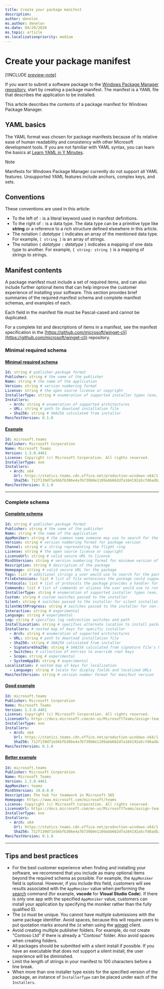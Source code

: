 ```yaml
---
title: Create your package manifest
description: 
author: denelon
ms.author: denelon
ms.date: 04/29/2020
ms.topic: article
ms.localizationpriority: medium
---
```


# Create your package manifest

[!INCLUDE [preview-note](../../includes/package-manager-preview.md)]

If you want to submit a software package to the [Windows Package Manager repository](repository.md), start by creating a package manifest. The manifest is a YAML file that describes the application to be installed.

This article describes the contents of a package manifest for Windows Package Manager.

## YAML basics

The YAML format was chosen for package manifests because of its relative ease of human readability and consistency with other Microsoft development tools. If you are not familiar with YAML syntax, you can learn the basics at [Learn YAML in Y Minutes](https://learnxinyminutes.com/docs/yaml/).

> [!NOTE]
> Manifests for Windows Package Manager currently do not support all YAML features. Unsupported YAML features include anchors, complex keys, and sets.

## Conventions

These conventions are used in this article:

* To the left of `:` is a literal keyword used in manifest definitions.
* To the right of `:` is a data type. The data type can be a primitive type like **string** or a reference to a rich structure defined elsewhere in this article.
* The notation `[` *datatype* `]` indicates an array of the mentioned data type. For example, `[ string ]` is an array of strings.
* The notation `{` *datatype* `:` *datatype* `}` indicates a mapping of one data type to another. For example, `{ string: string }` is a mapping of strings to strings.

## Manifest contents

A package manifest must include a set of required items, and can also include further optional items that can help improve the customer experience of installing your software. This section provides brief summaries of the required manifest schema and complete manifest schemas, and examples of each.

Each field in the manifest file must be Pascal-cased and cannot be duplicated.

For a complete list and descriptions of items in a manifest, see the manifest specification in the [https://github.com/microsoft/winget-cli](https://github.com/microsoft/winget-cli) repository.

### Minimal required schema

#### [Minimal required schema](#tab/minschema/)

```yaml
Id: string # publisher.package format
Publisher: string # the name of the publisher
Name: string # the name of the application
Version: string # version numbering format
License: string # the open source license or copyright
InstallerType: string # enumeration of supported installer types (exe, msi, msix, inno, wix, nullsoft, appx)
Installers:
  - Arch: string # enumeration of supported architectures
  - URL: string # path to download installation file
  - Sha256: string # SHA256 calculated from installer
ManifestVersion: 0.1.0
```

#### [Example](#tab/minexample/)

```yaml
Id: microsoft.teams
Publisher: Microsoft Corporation
Name: Microsoft Teams
Version: 1.3.0.4461
License: Copyright (c) Microsoft Corporation. All rights reserved.
InstallerType: exe
Installers:
  - Arch: x64
    Url: https://statics.teams.cdn.office.net/production-windows-x64/1.3.00.4461/Teams_windows_x64.exe
    Sha256: 712f139d71e56bfb306e4a7b739b0e1109abb662dfa164192a5cfd6adb24a4e1
ManifestVersion: 0.1.0
```

* * *

### Complete schema

#### [Complete schema](#tab/compschema/)

```yaml
Id: string # publisher.package format
Publisher: string # the name of the publisher
Name: string # the name of the application
AppMoniker: string # the common name someone may use to search for the package
Version: string # version numbering format for package version
Channel: string # a string representing the flight ring
License: string # the open source license or copyright
LicenseUrl: string # valid secure URL to license
MinOSVersion: string # version numbering format for minimum version of Windows supported
Description: string # description of the package
Homepage: string # valid secure URL for the package
Tags: list # additional strings a user would use to search for the package
FileExtensions: list # list of file extensions the package could support
Protocols: list # list of protocols the package provides a handler for
Commands: list # list of commands or aliases the user would use to run the package
InstallerType: string # enumeration of supported installer types (exe, msi, msix)
Custom: string # custom switches passed to the installer
Silent: string # switches passed to the installer for silent installation
SilentWithProgress: string # switches passed to the installer for non-interactive install
Interactive: string # experimental
Language: string # experimental
Log: string # specifies log redirection switches and path
InstallLocation: string # specifies alternate location to install package
Installers: # nested map of keys for specific installer
  - Arch: string # enumeration of supported architectures
  - URL: string # path to download installation file
  - Sha256: string # SHA256 calculated from installer
  - SignatureSha256: string # SHA256 calculated from signature file's hash of MSIX file
  - Switches: # collection of entries to override root keys
  - Scope: string # experimental
  - SystemAppId: string # experimental
Localization: # nested map of keys for localization
  - Language: string # locale for display fields and localized URLs
ManifestVersion: string # version number format for manifest version
```

#### [Good example](#tab/good/)

```yaml
Id: microsoft.teams
Publisher: Microsoft Corporation
Name: Microsoft Teams
Version: 1.3.0.4461
License: Copyright (c) Microsoft Corporation. All rights reserved.
LicenseUrl: https://docs.microsoft.com/en-us/MicrosoftTeams/assign-teams-licenses
InstallerType: exe
Installers:
  - Arch: x64
    Url: https://statics.teams.cdn.office.net/production-windows-x64/1.3.00.4461/Teams_windows_x64.exe
    Sha256: 712f139d71e56bfb306e4a7b739b0e1109abb662dfa164192a5cfd6adb24a4e1
ManifestVersion: 0.1.0
```

#### [Better example](#tab/better/)

```yaml
Id: microsoft.teams
Publisher: Microsoft Corporation
Name: Microsoft Teams
Version: 1.3.0.4461
AppMoniker: teams
MinOSVersion: 10.0.0.0
Description: The hub for teamwork in Microsoft 365
Homepage: https://www.microsoft.com/microsoft/teams
License: Copyright (c) Microsoft Corporation. All rights reserved.
LicenseUrl: https://docs.microsoft.com/en-us/MicrosoftTeams/assign-teams-licenses
InstallerType: exe
Installers:
  - Arch: x64
    Url: https://statics.teams.cdn.office.net/production-windows-x64/1.3.00.4461/Teams_windows_x64.exe
    Sha256: 712f139d71e56bfb306e4a7b739b0e1109abb662dfa164192a5cfd6adb24a4e1
ManifestVersion: 0.1.0
```

* * *

## Tips and best practices

* For the best customer experience when finding and installing your software, we recommend that you include as many optional items beyond the required schema as possible. For example, the `AppMoniker` field is optional. However, if you include this field, customers will see results associated with the `AppMoniker` value when performing the [search](../winget/search.md) command (for example, **vscode** for **Visual Studio Code**). If there is only one app with the specified `AppMoniker` value, customers can install your application by specifying the moniker rather than the fully qualified ID.
* The `Id` must be unique. You cannot have multiple submissions with the same package identifier. Avoid spaces, because this will require users to put quotation marks around the `Id` when using the [winget](../index.md) client.
* Avoid creating multiple publisher folders. For example, do not create "Contoso Ltd" if there is already a "Contoso" folder. Also avoid spaces when creating folders.
* All packages should be submitted with a silent install if possible. If you have an executable that does not support a silent install, the user experience will be diminished.
* Limit the length of strings in your manifest to 100 characters before a line break.
* When more than one installer type exists for the specified version of the package, an instance of `InstallerType` can be placed under each of the `Installers`.
